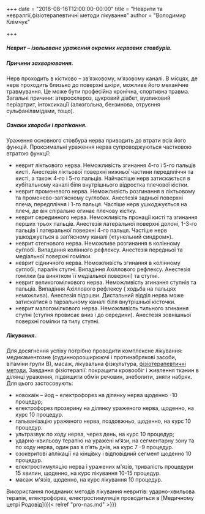 +++
date = "2018-08-16T12:00:00-00:00"
title = "Неврити та невралгії,фізіотерапевтичні методи лікування"
author = "Володимир Клімчук"

+++



##### Неврит – ізольоване ураження окремих нервових стовбурів.

##### Причини захворювання. 

Нерв проходить в кістково – зв’язковому, м’язовому каналі. В місцях, де нерв проходить близько до поверхні шкіри, можливе його механічне травмування. Це може бути професійна хронічна, спортивна травма. Загальні причини: атеросклероз, цукровий діабет, вузликовий періартрит, інтоксикації (алкогольна, бензинова, отруєння сульфаніламідами, тощо).

##### Ознаки хвороби і протікання.
 
Ураження основного стовбура нерва приводить до втрати всіх його функцій. Проксимальні ураження нерва супроводжуються частковою втратою функції:

 * неврит ліктьового нерва. Неможливість згинання 4-го і 5-го пальців кисті. Анестезія ліктьової поверхні нижньої частини передпліччя та кисті, а також 4-го і 5-го пальців. Найчастіше нерв затискається в кубітальному каналі біля внутрішнього відростка плечової кістки. 
 *	неврит променевого нерва. Неможливість розгинання в ліктьовому та променево-зап’яcному суглобах. Анестезія задньої поверхні плеча, передпліччя і 1-го пальця. Частіше нерв ушкоджується на плечі, де він спірально огинає плечову кістку.
 *	неврит серединного нерва. Неможливість пронації кисті та згинання перших трьох пальців. Анестезія латеральної поверхні долоні, 1-3-го пальців і латеральної поверхні 4-го пальця. Частіше нерв ушкоджується в зап’ясному каналі («тунельний синдром»).
 *	 неврит стегнового нерва. Неможливе розгинання в колінному суглобі. Випадання колінного рефлексу. Анестезія передньої та медіальної поверхні гомілки.
 *	неврит сідничного нерва. Неможливість згинання в колінному суглобі, параліч ступні. Випадіння Ахіллового рефлексу. Анестезія гомілки (за винятком її медіальної поверхні) та ступні.
 *	неврит великогомілкового нерва. Неможливість згинання  ступнів та пальців. Випадіння Ахіллового рефлексу ( ходьба на пальцях неможлива). Анестезія підошви. Дистальний відділ нерва може затискатися в тарзальному каналі біля внутрішньої кісточки.
 *  неврит малогомілкового нерва. Неможливість тильного згинання ступні (ступня провисає вниз і до середини). Анестезія зовнішньої поверхні гомілки та тилу ступні. 

##### Лікування.
 
Для досягнення успіху потрібно проводити комплексне лікування: медикаментозне (судиннорозширюючі і протинабрякові засоби, вітаміни групи В), масаж, лікувальна фізкультура, [фізіотерапевтичні методи.](https://www.facebook.com/rodovid.center/photos/a.410236529721921/413469469398627/?type=3&__xts__%5B0%5D=68.ARBoI3l0kFBvwlZdeMn0UO_kigN0uACoqsmC2RrN0bNBU6aYvZ2if69Mm7OO_gaPzvt86qMte_nd4GSIN-zyxH1sFog6hF7Y_ccq9z5gc5ybKurMJY0nFRTinwvo0nERzqdNXYg6_eW0eEHW0F9aMHNsuXFrTh8er5jeMk8jta0GlmjSMiJFkqW0RMSwnkzWX_hb2qS8X7nwJN8WDucO1rv0Vmzxx2kExBHZSjmlmO_HhSw0fFveyqfJapHgUCrWz2ScanisYfQiLZiKEoe1bQvdDDda6lA71qwUwzxT3zbJhTC10V2whbR3YoK7fmfX_ISzeLGSe_OZmHeVbsoTHIQ&__tn__=-R)
  Завдання фізіотерапії: покращити кровообіг і живлення тканин в ділянці ураження, підвищити обмін речовин, знеболити, зняти набряк. Для цього застосовують:
  
 *	новокаїн – йод – електрофорез на ділянку нерва щоденно -10 процедур;
 *	електрофорез прозерину на ділянку ураженого нерва, щоденно, на курс 10 процедур.
 *  гальванізацію ураженого нерва, поздовжньо, щоденно, на курс 10 процедур.
 *	ультразвук по ходу нерва, через день, на курс 10 процедур;
 *	ударно-хвильову терапію на уражені м’язи, на сегментарну зону та по ходу нерва, один раз в п’ять днів, на курс 7 -9 процедур.
 *	озокеритові аплікації на кінцівку і відповідний сегмент щоденно 10 процедур.
 *	електростимуляцію нерва і уражених м'язів, тривалість процедури 15 хвилин, щоденно, на курс лікування 10-15 процедур.
 *	масаж м'язів, щоденно, на курс лікування 10 процедур.

 Використання поєднаних методів лікування невритів: ударно-хвильова терапія, електрофорез, електростимуляція проводиться в  [Медичному цетрі Родовід]({{< relref "pro-nas.md" >}})